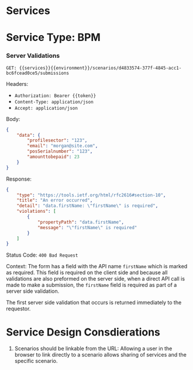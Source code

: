 # Services




# Service Type: BPM

### Server Validations


`GET: {{services}}{{environment}}/scenarios/d4833574-377f-4845-acc1-bc6fcead0ce5/submissions`

Headers:
- `Authorization: Bearer {{token}}`
- `Content-Type: application/json`
- `Accept: application/json`

Body:

```json
{
	"data": {
		"profilesector": "123",
		"email": "morgan@site.com",
		"posSerialnumber": "123",
		"amounttobepaid": 23
	}
}
```

Response:

```json
{
    "type": "https://tools.ietf.org/html/rfc2616#section-10",
    "title": "An error occurred",
    "detail": "data.firstName: \"firstName\" is required",
    "violations": [
        {
            "propertyPath": "data.firstName",
            "message": "\"firstName\" is required"
        }
    ]
}
```

Status Code: `400 Bad Request`

Context: The form has a field with the API name `firstName` which is marked as required.  This field is required on the client side and because all validations are also preformed on the server side, when a direct API call is made to make a submission, the `firstName` field is required as part of a server side validation.

The first server side validation that occurs is returned immediately to the requestor.   



# Service Design Consdierations

1. Scenarios should be linkable from the URL: Allowing a user in the browser to link directly to a scenario allows sharing of services and the specific scenario.